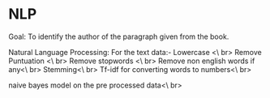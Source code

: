 # NLP
Goal: To identify the author of the paragraph given from the book.


Natural Language Processing: 
For the text data:-
Lowercase <\ br>
Remove Puntuation <\ br>
Remove stopwords <\ br>
Remove non english words if any<\ br>
Stemming<\ br>
Tf-idf for converting words to numbers<\ br>

naive bayes model on the pre processed data<\ br>

